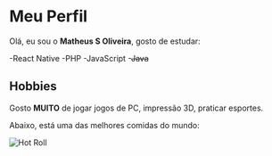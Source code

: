 # Meu Perfil

Olá, eu sou o **Matheus S Oliveira**, gosto de estudar:

-React Native
-PHP
-JavaScript
-~~Java~~


## Hobbies
Gosto **MUITO** de jogar jogos de PC, impressão 3D, praticar esportes.

Abaixo, está uma das melhores comidas do mundo:

![Hot Roll](https://encrypted-tbn0.gstatic.com/images?q=tbn:ANd9GcRVJ4EMdfNLBm0OU5DcnlvzpB41q2-WjF4yRvLBJwKzuw&s)

